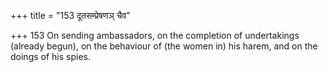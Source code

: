 +++
title = "153 दूतसम्प्रेषणञ् चैव"

+++
153	On sending ambassadors, on the completion of undertakings (already begun), on the behaviour of (the women in) his harem, and on the doings of his spies.